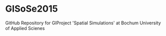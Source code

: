 # GISoSe2015
GitHub Repository for GIProject 'Spatial Simulations' at Bochum University of Applied Scienes
